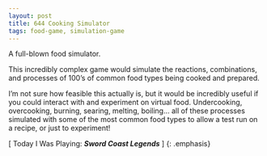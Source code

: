 ```yaml
---
layout: post
title: 644 Cooking Simulator
tags: food-game, simulation-game
---
```

A full-blown food simulator.

This incredibly complex game would simulate the reactions, combinations, and processes of 100’s of common food types being cooked and prepared.

I’m not sure how feasible this actually is, but it would be incredibly useful if you could interact with and experiment on virtual food. Undercooking, overcooking, burning, searing, melting, boiling… all of these processes simulated with some of the most common food types to allow a test run on a recipe, or just to experiment!

[ Today I Was Playing: ***Sword Coast Legends*** ]
{: .emphasis}